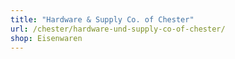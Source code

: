 ```yaml
---
title: "Hardware & Supply Co. of Chester"
url: /chester/hardware-und-supply-co-of-chester/
shop: Eisenwaren
---
```

